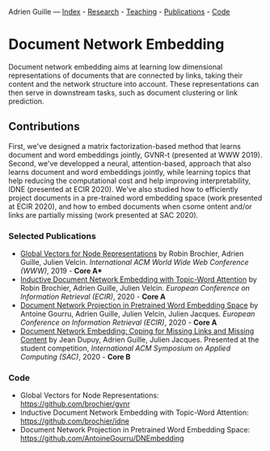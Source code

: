 Adrien Guille — [Index](index.html) - [Research](research.html) - [Teaching](teaching.html) - [Publications](publications.html) - [Code](code.html)

# Document Network Embedding

Document network embedding aims at learning low dimensional representations of documents that are connected by links, taking their content and the network structure into account.  These representations can then serve in downstream tasks, such as document clustering or link prediction.

## Contributions

First, we've designed a matrix factorization-based method that learns document and word embeddings jointly, GVNR-t (presented at WWW 2019). Second, we've developped a neural, attention-based, approach that also learns document and word embeddings jointly, while learning topics that help reducing the computational cost and help improving interpretability, IDNE (presented at ECIR 2020). We've also studied how to efficiently project documents in a pre-trained word embedding space (work presented at ECIR 2020), and how to embed documents when csome ontent and/or links are partially missing (work presented at SAC 2020).

### Selected Publications
- [Global Vectors for Node Representations](https://arxiv.org/pdf/1902.11004.pdf) by Robin Brochier, Adrien Guille, Julien Velcin. *International ACM World Wide Web Conference (WWW)*, 2019 - **Core A\***
- [Inductive Document Network Embedding with Topic-Word Attention](https://arxiv.org/pdf/2001.03369.pdf) by Robin Brochier, Adrien Guille, Julien Velcin. *European Conference on Information Retrieval (ECIR)*, 2020 - **Core A**
- [Document Network Projection in Pretrained Word Embedding Space](https://arxiv.org/pdf/2001.05727.pdf) by Antoine Gourru, Adrien Guille, Julien Velcin, Julien Jacques. *European Conference on Information Retrieval (ECIR)*, 2020 - **Core A**
- [Document Network Embedding: Coping for Missing Links and Missing Content](https://arxiv.org/pdf/1912.03048.pdf) by Jean Dupuy, Adrien Guille, Julien Jacques. Presented at the student competition, *International ACM Symposium on Applied Computing (SAC)*, 2020 - **Core B**

### Code
- Global Vectors for Node Representations: https://github.com/brochier/gvnr
- Inductive Document Network Embedding with Topic-Word Attention: https://github.com/brochier/idne
- Document Network Projection in Pretrained Word Embedding Space: https://github.com/AntoineGourru/DNEmbedding